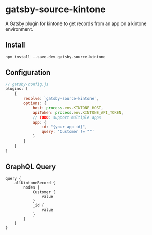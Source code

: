 # gatsby-source-kintone
A Gatsby plugin for kintone to get records from an app on a kintone environment.

## Install

```
npm install --save-dev gatsby-source-kintone
```

## Configuration

```js
// gatsby-config.js
plugins: [
    {
        resolve: `gatsby-source-kintone`,
        options: {
            host: process.env.KINTONE_HOST,
            apiToken: process.env.KINTONE_API_TOKEN,
            // TODO: support multiple apps
            app: {
                id: "{your app id}",
                query: 'Customer != ""'
            }
        }
    }
]
```

## GraphQL Query

```
query {
    allKintoneRecord {
        nodes {
            Customer {
                value
            }
            _id {
                value
            }
        }
    }
}
```
